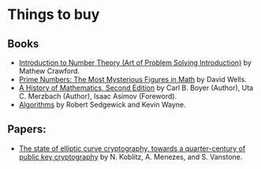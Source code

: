 # Things to buy

## Books

* [Introduction to Number Theory (Art of Problem Solving Introduction)](https://www.amazon.com/Introduction-Number-Theory-Problem-Solving/dp/1934124125) by Mathew Crawford.
* [Prime Numbers: The Most Mysterious Figures in Math](https://www.amazon.com/exec/obidos/ASIN/0471462349/mathblogdk-20) by David Wells. 
* [A History of Mathematics, Second Edition](https://www.amazon.com/exec/obidos/ASIN/0471543977/mathblogdk-20) by Carl B. Boyer  (Author), Uta C. Merzbach (Author), Isaac Asimov (Foreword). 
* [Algorithms](https://www.amazon.com/gp/product/032157351X/ref=as_li_qf_sp_asin_il_tl?ie=UTF8&tag=algs4-coursera-20&linkCode=as2&camp=1789&creative=9325&creativeASIN=032157351X) by Robert Sedgewick and Kevin Wayne. 

## Papers:

* [The state of elliptic curve cryptography, towards a quarter-century of public key cryptography](http://link.springer.com/chapter/10.1007%2F978-1-4757-6856-5_5#page-1) by N. Koblitz, A. Menezes, and S. Vanstone. 
